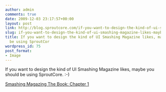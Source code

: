 ```yaml
---
author: admin
comments: true
date: 2009-12-03 23:17:57+00:00
layout: post
link: http://blog.sproutcore.com/if-you-want-to-design-the-kind-of-ui-smashing-magazine-likes-maybe-you-should-be-using-sproutcore-13smashing-magazing-the-book-chapter-1/
slug: if-you-want-to-design-the-kind-of-ui-smashing-magazine-likes-maybe-you-should-be-using-sproutcore-13smashing-magazing-the-book-chapter-1
title: If you want to design the kind of UI Smashing Magazine likes, maybe you should
  be using SproutCor
wordpress_id: 75
post_format:
- Image
---
```


If you want to design the kind of UI Smashing Magazine likes, maybe you should be using SproutCore. :-)




[Smashing Magazing The Book: Chapter 1](http://media.smashingmagazine.com/cdn_smash/pdfs/sm-book-chapter1.pdf)

